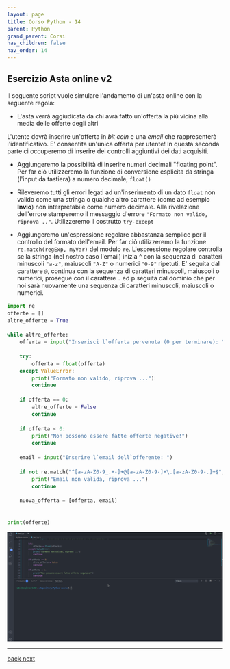 ```yaml
---
layout: page
title: Corso Python - 14
parent: Python
grand_parent: Corsi
has_children: false
nav_order: 14
---
```


## Esercizio Asta online v2

Il seguente script vuole simulare l'andamento di un'asta online con la seguente regola:
- L'asta verrà aggiudicata da chi avrà fatto un'offerta la più vicina alla media delle offerte degli altri

L'utente dovrà inserire un'offerta in *bit coin* e una *email* che rappresenterà l'identificativo. E' consentita un'unica offerta per utente! In questa seconda parte ci occuperemo di inserire dei controlli aggiuntivi dei dati acquisiti.

- Aggiungeremo la possibilità di inserire numeri decimali "floating point". Per far ciò utilizzeremo la funzione di conversione esplicita da stringa (l'input da tastiera) a numero decimale, `float()`

- Rileveremo tutti gli errori legati ad un'inserimento di un dato `float` non valido come una stringa o qualche altro carattere (come ad esempio **Invio**) non interpretabile come numero decimale. Alla rivelazione dell'errore stamperemo il messaggio d'errore `"Formato non valido, riprova .."`. Utilizzeremo il costrutto `try-except`

- Aggiungeremo un'espressione regolare abbastanza semplice per il controllo del formato dell'email. Per far ciò utilizzeremo la funzione `re.match(regExp, myVar)` del modulo `re`. L'espressione regolare controlla se la stringa (nel nostro caso l'email) inizia `^` con la sequenza di caratteri minuscoli `"a-z"`, maiuscoli `"A-Z"` o numerici `"0-9"` ripetuti. E' seguita dal carattere `@`, continua con la sequenza di caratteri minuscoli, maiuscoli o numerici, prosegue con il carattere `.` ed p seguita dal dominio che per noi sarà nuovamente una sequenza di caratteri minuscoli, maiuscoli o numerici.

```py
import re
offerte = []
altre_offerte = True

while altre_offerte:
    offerta = input("Inserisci l`offerta pervenuta (0 per terminare): ")

    try:
        offerta = float(offerta)
    except ValueError:
        print("Formato non valido, riprova ...")
        continue

    if offerta == 0:
        altre_offerte = False
        continue

    if offerta < 0:
        print("Non possono essere fatte offerte negative!")
        continue

    email = input("Inserire l`email dell`offerente: ")

    if not re.match("^[a-zA-Z0-9_.+-]+@[a-zA-Z0-9-]+\.[a-zA-Z0-9-.]+$", email):
        print("Email non valida, riprova ...")
        continue

    nuova_offerta = [offerta, email]


print(offerte)
```

![](./images/asta-03.gif)

---

<div class="next-prev">
    <a href="./py-course-12.html" id="prev-link"> back </a> 
    <a href="./py-course-14.html" id="next-link"> next </a>
</div>